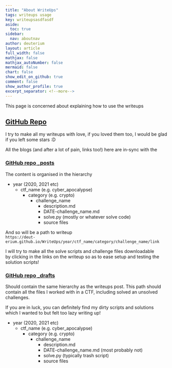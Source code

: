 ```yaml
---
title: "About WriteUps"
tags: writeups usage
key: writeupsasdfasdf
aside:
  toc: true
sidebar:
  nav: aboutnav
author: deuterium
layout: article
full_width: false
mathjax: false
mathjax_autoNumber: false
mermaid: false
chart: false
show_edit_on_github: true
comment: false
show_author_profile: true
excerpt_separator: <!--more-->
---
```


<!--more-->

This page is concerned about explaining how to use the writeups

## [GitHub Repo](https://github.com/deut-erium/WriteUps)
I try to make all my writeups with love, if you loved them too, I would be
glad if you left some stars :D


All the blogs (and after a lot of pain, links too!) here are in-sync with the 
### [GitHub repo _posts](https://github.com/deut-erium/WriteUps/tree/master/_posts)

The content is organised in the hierarchy
- year (2020, 2021 etc)
    - ctf_name (e.g. cyber_apocalypse)
      - category (e.g. crypto)
        - challenge_name
          - description.md
          - DATE-challenge_name.md
          - solve.py (mostly or whatever solve code)
          - source files

And so will be a path to writeup  
`https://deut-erium.github.io/WriteUps/year/ctf_name/category/challenge_name/link`  

I will try to make all the solve scripts and challenge files downloadable  
by clicking in the links on the writeup so as to ease setup and testing the  
solution scripts!  

### [GitHub repo _drafts](https://github.com/deut-erium/WriteUps/tree/master/_drafts)  
Should contain the same hierarchy as the writeups post. This path should  
contain all the files I worked with in a CTF, including solved an unsolved  
challenges.

If you are in luck, you can definitely find my dirty scripts and solutions  
which I wanted to but felt too lazy writing up!

- year (2020, 2021 etc)
    - ctf_name (e.g. cyber_apocalypse)
      - category (e.g. crypto)
        - challenge_name
          - description.md
          - DATE-challenge_name.md (most probably not)
          - solve.py (typically trash script)
          - source files



